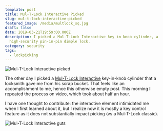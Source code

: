 ```yaml
---
template: post
title: Mul-T-Lock Interactive Picked
slug: mul-t-lock-interactive-picked
featured_image: /media/multlock_sq.jpg
draft: false
date: 2019-03-21T19:59:00.000Z
description: I picked a Mul-T-Lock Interactive key in knob cylinder, a
  high-security pin-in-pin dimple lock.
category: security
tags:
  - lockpicking
---
```

![Mul-T-Lock Interactive picked](/media/multlock_picked.jpg)

The other day I picked a [Mul-T-Lock Interactive](http://www.lockwiki.com/index.php/Mul-T-Lock_Interactive) key-in-knob cylinder that a locksmith gave me from his scrap bucket. That feels like an accomplishment to me, hence this otherwise empty post. This morning I repeated the process on video, which took about half an hour.

I have one thought to contribute: the interactive element intimidated me when I first learned about it, but I realize now it is mostly a key control feature as it does not substantially impact picking (vs a Mul-T-Lock classic).

![Mul-T-Lock Interactive guts](/media/multlock_guts.jpg)

